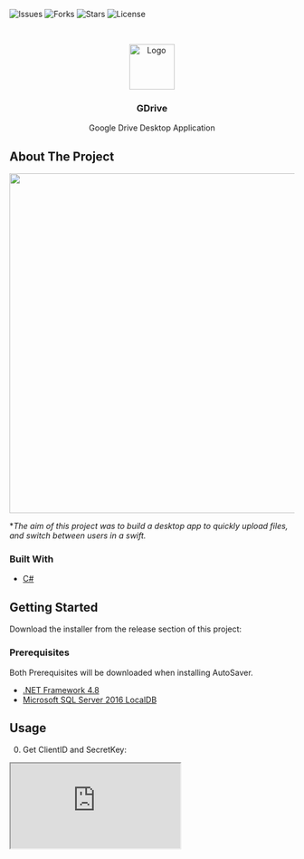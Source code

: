 <!--
*** Thanks for checking out the Best-README-Template. If you have a suggestion
*** that would make this better, please fork the repo and create a pull request
*** or simply open an issue with the tag "enhancement".
*** Thanks again! Now go create something AMAZING! :D
***
***
***
*** To avoid retyping too much info. Do a search and replace for the following:
*** github_username, repo_name, twitter_handle, email, project_title, project_description
-->



<!-- PROJECT SHIELDS -->
<!--
*** I'm using markdown "reference style" links for readability.
*** Reference links are enclosed in brackets [ ] instead of parentheses ( ).
*** See the bottom of this document for the declaration of the reference variables
*** for contributors-url, forks-url, etc. This is an optional, concise syntax you may use.
*** https://www.markdownguide.org/basic-syntax/#reference-style-links
-->
![Issues](https://img.shields.io/github/issues/shade-sdev/GDrive)
![Forks](https://img.shields.io/github/forks/shade-sdev/GDrive)
![Stars](https://img.shields.io/github/stars/shade-sdev/GDrive)
![License](https://img.shields.io/github/license/shade-sdev/GDrive)



<!-- PROJECT LOGO -->
<br />
<p align="center">
  <a href="https://github.com/shade-sdev/GDrive">
    <img src="https://i.imgur.com/Ow4hamX.png" alt="Logo" width="80" height="80">
  </a>

  <h3 align="center">GDrive</h3>

  <p align="center">
    Google Drive Desktop Application
    <br />
 
  </p>
</p>



<!-- ABOUT THE PROJECT -->
## About The Project

<img src="https://i.imgur.com/1xDEHWx.png" width="1200px" height="600px">

**The aim of this project was to build a desktop app to quickly upload files, and switch between users in a swift.*


### Built With

* [C#](https://docs.microsoft.com/en-us/dotnet/csharp/)




<!-- GETTING STARTED -->
## Getting Started

Download the installer from the release section of this project: 

### Prerequisites

Both Prerequisites will be downloaded when installing AutoSaver.
* [.NET Framework 4.8](https://download.visualstudio.microsoft.com/download/pr/7afca223-55d2-470a-8edc-6a1739ae3252/abd170b4b0ec15ad0222a809b761a036/ndp48-x86-x64-allos-enu.exe)
* [Microsoft SQL Server 2016 LocalDB](https://download.microsoft.com/download/4/1/A/41AD6EDE-9794-44E3-B3D5-A1AF62CD7A6F/sql16_sp2_dlc/en-us/SqlLocalDB.msi)


<!-- USAGE EXAMPLES -->
## Usage

0. Get ClientID and SecretKey: 
<iframe src="https://github.com/shade-sdev/GDrive/blob/master/index.html" title="description">
<br>
1. Install & Run
<br>
2. Click on info button then copy and paste ClientID and Secret Key and click authorize.
<br>
<img src="https://i.imgur.com/FuZF8ma.png">
<br>
3. Make sure to added all gmail accounts you will use in step 2, login to your gmail account. Allow and accept all permissions.
<br>
<img src="https://i.imgur.com/zG9XyQ6.png">
<br>
4. To upload a file, simply drag and drop or click on upload button and select a file.
<br>
<img src="https://i.imgur.com/tJPyMue.png">
<br>
<img src="https://i.imgur.com/uS3wVKh.png">
5. To share a file simply click on the share icon on the row that the file is.
<br>
<img src="https://i.imgur.com/Nq0cSWx.png">
<br>
6. To delete a file simply click on the share icon on the row that the file is.
<br>
<img src="https://i.imgur.com/2V3cHKO.png">
<br>
7. To search for a file, type on the search bar and press enter
<br>
<img src="https://i.imgur.com/pP7KrOJ.png">
<br>
8. To add another account, right click on your avatar on the top right and click add account, then login again as step 3.
<br>
<img src="https://i.imgur.com/jRHPCWW.png">
<br>
8. To switch  account, right click on your avatar on the top right and click on another account email, no need to login again.
<br>
<img src="https://i.imgur.com/yVgCcJP.png">
<img src="https://i.imgur.com/Dpc66Eb.png">
<!-- LICENSE -->
## License

Distributed under the MIT License. See `LICENSE` for more information.



<!-- CONTACT -->
## Contact

Shade 

Project Link: [https://github.com/shade-sdev/GDrive](https://github.com/shade-sdev/GDrive)











